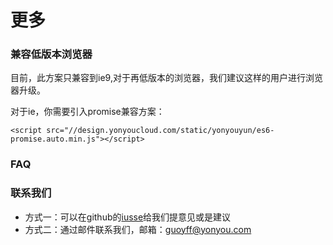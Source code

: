# 更多

### 兼容低版本浏览器

目前，此方案只兼容到ie9,对于再低版本的浏览器，我们建议这样的用户进行浏览器升级。

对于ie，你需要引入promise兼容方案：
```
<script src="//design.yonyoucloud.com/static/yonyouyun/es6-promise.auto.min.js"></script>
```

### FAQ

### 联系我们

- 方式一：可以在github的[iusse](https://github.com/uba-templates/template-iuap-react-solution/issues)给我们提意见或是建议
- 方式二：通过邮件联系我们，邮箱：guoyff@yonyou.com